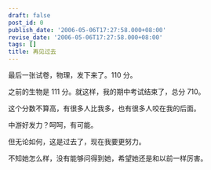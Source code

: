 ```yaml
---
draft: false
post_id: 0
publish_date: '2006-05-06T17:27:58.000+08:00'
revise_date: '2006-05-06T17:27:58.000+08:00'
tags: []
title: 再见过去
---
```


最后一张试卷，物理，发下来了。110 分。

之前的生物是 111 分。就这样，我的期中考试结束了，总分 710。

这个分数不算高，有很多人比我多，也有很多人咬在我的后面。

中游好发力？呵呵，有可能。

但无论如何，这是过去了，现在我要更努力。

不知她怎么样，没有能够问得到她，希望她还是和以前一样厉害。
